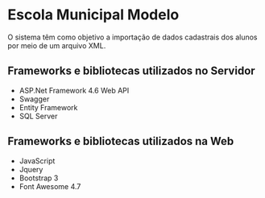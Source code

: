 # **Escola Municipal Modelo**

O sistema têm como objetivo a importação de dados cadastrais dos alunos por meio de um arquivo XML.

## **Frameworks e bibliotecas utilizados no Servidor**
- ASP.Net Framework 4.6 Web API
- Swagger
- Entity Framework 
- SQL Server

## **Frameworks e bibliotecas utilizados na Web**
- JavaScript
- Jquery
- Bootstrap 3
- Font Awesome 4.7
